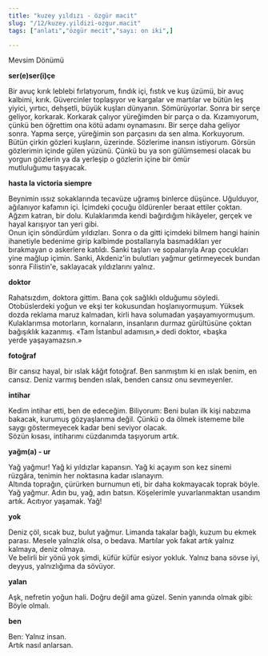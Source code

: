 ```yaml
---
title: "kuzey yıldızı - özgür macit"
slug: "/12/kuzey.yildizi-ozgur.macit"
tags: ["anlatı","özgür mecit","sayı: on iki",]

---
```

Mevsim Dönümü

**ser(e)ser(i)çe**

Bir avuç kırık leblebi fırlatıyorum, fındık içi, fıstık ve kuş üzümü,
bir avuç kalbimi, kırık. Güvercinler toplaşıyor ve kargalar ve martılar
ve bütün leş yiyici, yırtıcı, dehşetli, büyük kuşları dünyanın.
Sömürüyorlar. Sonra bir serçe geliyor, korkarak. Korkarak çalıyor
yüreğimden bir parça o da. Kızamıyorum, çünkü ben öğrettim ona kötü
adamı oynamasını. Bir serçe daha geliyor sonra. Yapma serçe, yüreğimin
son parçasını da sen alma. Korkuyorum. Bütün çirkin gözleri kuşların,
üzerinde. Sözlerime inansın istiyorum. Görsün gözlerimin içinde gülen
yüzünü. Çünkü bu ya son gülümsemesi olacak bu yorgun gözlerin ya da
yerleşip o gözlerin içine bir ömür mutluluğumu taşıyacak.

**hasta la victoria siempre**

Beynimin ıssız sokaklarında tecavüze uğramış binlerce düşünce.
Uğulduyor, ağılanıyor kafamın içi. İçimdeki çocuğu öldürenler beraat
ettiler çoktan. Ağzım katran, bir dolu. Kulaklarımda kendi bağırdığım
hikâyeler, gerçek ve hayal karışıyor tan yeri gibi.\
Onun için söndürdüm yıldızları. Sonra o da gitti içimdeki bilmem hangi
hainin ihanetiyle bedenime girip kalbimde postallarıyla basmadıkları yer
bırakmayan o askerlere katıldı. Sanki taşları ve sopalarıyla Arap
çocukları yine mağlup içimin. Sanki, Akdeniz'in bulutları yağmur
getirmeyecek bundan sonra Filistin'e, saklayacak yıldızlarını yalnız.

**doktor**

Rahatsızdım, doktora gittim. Bana çok sağlıklı olduğumu söyledi.
Otobüslerdeki yoğun ve ekşi ter kokusundan hoşlanıyormuşum. Yüksek dozda
reklama maruz kalmadan, kirli hava solumadan yaşayamıyormuşum.
Kulaklarımsa motorların, kornaların, insanların durmaz gürültüsüne
çoktan bağışıklık kazanmış. «Tam İstanbul adamısın,» dedi doktor, «başka
yerde yaşayamazsın.»

**fotoğraf**

Bir cansız hayal, bir ıslak kâğıt fotoğraf. Ben sanmıştım ki en ıslak
benim, en cansız. Deniz varmış benden ıslak, benden cansız
onu sevmeyenler.

**intihar**

Kedim intihar etti, ben de edeceğim. Biliyorum: Beni bulan ilk kişi
nabzıma bakacak, kurumuş gözyaşlarıma değil. Çünkü o da ölmek istememe
bile saygı göstermeyecek kadar beni seviyor olacak.\
Sözün kısası, intiharımı cüzdanımda taşıyorum artık.

**yağm(a) - ur**

Yağ yağmur! Yağ ki yıldızlar kapansın. Yağ ki açayım son kez sinemi
rüzgâra, tenimin her noktasına kadar ıslanayım.\
Altında toprağın, çürürken burnumun eti, bir daha kokmayacak toprak
böyle.\
Yağ yağmur. Adın bu, yağ, adın batsın. Köşelerimle yuvarlanmaktan
usandım artık. Acıtıyor yaşamak. Yağ!

**yok**

Deniz çöl, sıcak buz, bulut yağmur. Limanda takalar bağlı, kuzum bu
ekmek parası. Mesele yalnızlık olsa, o bedava. Martılar yok fakat artık
yalnız kalmaya, deniz olmaya.\
Ve belirli bir yönü yok şimdi, küfür küfür esiyor yokluk. Yalnız bana
sövse iyi, deyyus, yalnızlığıma da sövüyor.

**yalan**

Aşk, nefretin yoğun hali. Doğru değil ama güzel. Senin yanında olmak
gibi: Böyle olmalı.

**ben**

Ben: Yalnız insan.\
Artık nasıl anlarsan.
